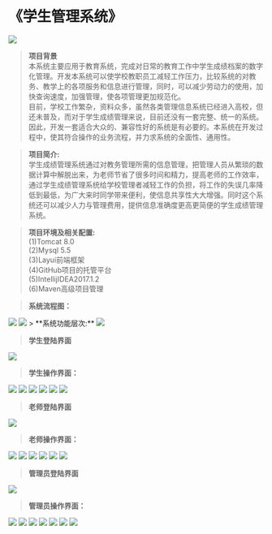 <h1>《学生管理系统》</h1>

<img src="./README/img1.png"/>  

> **项目背景**  
本系统主要应用于教育系统，完成对日常的教育工作中学生成绩档案的数字化管理。开发本系统可以使学校教职员工减轻工作压力，比较系统的对教务、教学上的各项服务和信息进行管理，同时，可以减少劳动力的使用，加快查询速度，加强管理，使各项管理更加规范化。  
目前，学校工作繁杂，资料众多，虽然各类管理信息系统已经进入高校，但还未普及，而对于学生成绩管理来说，目前还没有一套完整、统一的系统。因此，开发一套适合大众的、兼容性好的系统是有必要的。本系统在开发过程中，使其符合操作的业务流程，并力求系统的全面性、通用性。


>**项目简介:**   
>学生成绩管理系统通过对教务管理所需的信息管理，把管理人员从繁琐的数据计算中解脱出来，为老师节省了很多时间和精力，提高老师的工作效率，通过学生成绩管理系统给学校管理者减轻工作的负担，将工作的失误几率降低到最低，为广大来时同学带来便利，使信息共享性大大增强。同时这个系统还可以减少人力与管理费用，提供信息准确度更高更简便的学生成绩管理系统。

> **项目环境及相关配置:**   
>(1)Tomcat 8.0  
(2)Mysql 5.5  
(3)Layui前端框架  
(4)GitHub项目的托管平台  
(5)IntellijIDEA2017.1.2  
(6)Maven高级项目管理  

> **系统流程图：**  

<img src="./README/imga2.png"/>
<img src="./README/imga3.png"/>
> **系统功能层次:**  

<img src="./README/imga1.jpg"/>


> **学生登陆界面**  

<img src="./README/imgs1.png"/>

> **学生操作界面：**

<img src="./README/imgs1.png"/>
<img src="./README/imgs2.png"/>
<img src="./README/imgs3.png"/>
<img src="./README/imgs4.png"/>
<img src="./README/imgs5.png"/>
<img src="./README/imgs6.png"/>

> **老师登陆界面**  

<img src="./README/imgt1.png"/>

> **老师操作界面：**

<img src="./README/imgt2.png"/>
<img src="./README/img3.png"/>
<img src="./README/imgt3.png"/>
<img src="./README/imgt4.png"/>
<img src="./README/imgt6.png"/>
<img src="./README/imgs7.png"/>

> **管理员登陆界面**  

<img src="./README/imgt1.png"/>

> **管理员操作界面：**

<img src="./README/imgaad1.png"/>
<img src="./README/imgad2.png"/>
<img src="./README/imgad3.png"/>
<img src="./README/imgad4.png"/>
<img src="./README/imgad5.png"/>
<img src="./README/imgsad6.png"/>
<img src="./README/imgsad7.png"/>


